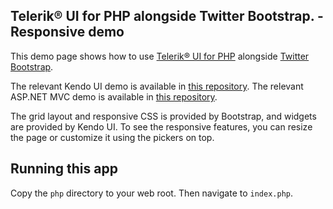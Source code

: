 ## Telerik® UI for PHP alongside Twitter Bootstrap. - Responsive demo

This demo page shows how to use [Telerik® UI for PHP](https://www.telerik.com/php-ui) alongside [Twitter Bootstrap](http://getbootstrap.com/).

The relevant Kendo UI demo is available in [this repository](https://github.com/telerik/kendo-bootstrap-demo).
The relevant ASP.NET MVC demo is available in [this repository](https://github.com/telerik/mvc-bootstrap-demo).

The grid layout and responsive CSS is provided by Bootstrap, and widgets are provided by Kendo UI. To see the responsive features, you can resize the page or customize it using the pickers on top.

## Running this app

Copy the `php` directory to your web root. Then navigate to `index.php`.